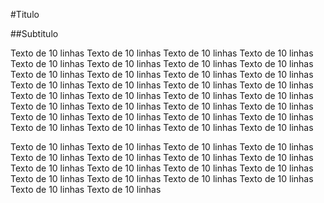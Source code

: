 #Titulo

##Subtitulo

Texto de 10 linhas Texto de 10 linhas Texto de 10 linhas Texto de 10 linhas Texto de 10 linhas Texto de 10 linhas 
Texto de 10 linhas Texto de 10 linhas Texto de 10 linhas Texto de 10 linhas Texto de 10 linhas Texto de 10 linhas Texto de 10 linhas Texto de 10 linhas 
Texto de 10 linhas Texto de 10 linhas Texto de 10 linhas Texto de 10 linhas Texto de 10 linhas Texto de 10 linhas Texto de 10 linhas Texto de 10 linhas Texto de 10 linhas Texto de 10 linhas 
Texto de 10 linhas Texto de 10 linhas 
Texto de 10 linhas Texto de 10 linhas Texto de 10 linhas Texto de 10 linhas Texto de 10 linhas Texto de 10 linhas 

Texto de 10 linhas Texto de 10 linhas Texto de 10 linhas Texto de 10 linhas 
Texto de 10 linhas Texto de 10 linhas 
Texto de 10 linhas Texto de 10 linhas Texto de 10 linhas Texto de 10 linhas 
Texto de 10 linhas Texto de 10 linhas Texto de 10 linhas Texto de 10 linhas Texto de 10 linhas Texto de 10 linhas Texto de 10 linhas Texto de 10 linhas 
